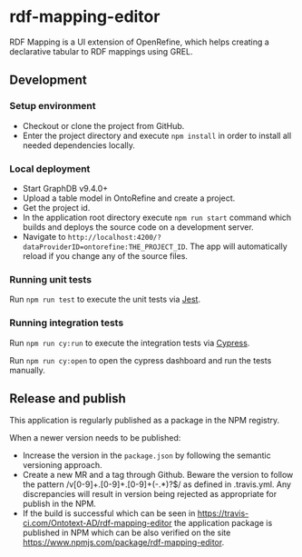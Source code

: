 # rdf-mapping-editor

RDF Mapping is a UI extension of OpenRefine, which helps creating a declarative tabular to RDF mappings using GREL.

## Development

### Setup environment

* Checkout or clone the project from GitHub.
* Enter the project directory and execute `npm install` in order to install all needed dependencies locally.

### Local deployment

* Start GraphDB v9.4.0+
* Upload a table model in OntoRefine and create a project.
* Get the project id.
* In the application root directory execute `npm run start` command which builds and deploys the source code on a development server.
* Navigate to `http://localhost:4200/?dataProviderID=ontorefine:THE_PROJECT_ID`. The app will automatically reload if you change any of the source files.

### Running unit tests

Run `npm run test` to execute the unit tests via [Jest](https://jestjs.io/).

### Running integration tests

Run `npm run cy:run` to execute the integration tests via [Cypress](https://www.cypress.io/).

Run `npm run cy:open` to open the cypress dashboard and run the tests manually.

## Release and publish

This application is regularly published as a package in the NPM registry.
   
When a newer version needs to be published:
   
* Increase the version in the `package.json` by following the semantic versioning approach.
* Create a new MR and a tag through Github. Beware the version to follow the pattern /v[0-9]+\.[0-9]+\.[0-9]+(-.*)?$/ as defined in .travis.yml. Any discrepancies will result in version being rejected as appropriate for publish in the NPM.
* If the build is successful which can be seen in https://travis-ci.com/Ontotext-AD/rdf-mapping-editor the application package is published in NPM which can be also verified on the site https://www.npmjs.com/package/rdf-mapping-editor.
